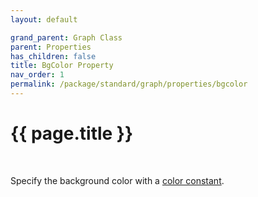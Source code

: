 ```yaml
---
layout: default

grand_parent: Graph Class
parent: Properties
has_children: false
title: BgColor Property
nav_order: 1
permalink: /package/standard/graph/properties/bgcolor
---
```

# {{ page.title }}

<br>

Specify the background color with a <a href="/base/color">color constant</a>.